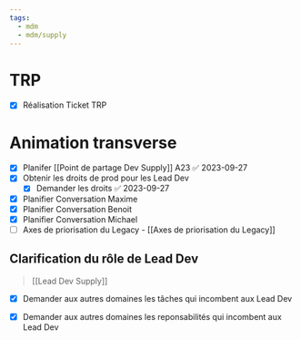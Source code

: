 ```yaml
---
tags:
  - mdm
  - mdm/supply
---
```

# TRP

- [x] Réalisation Ticket TRP
# Animation transverse

- [x] Planifer [[Point de partage Dev Supply]] A23 ✅ 2023-09-27
- [x] Obtenir les droits de prod pour les Lead Dev
	- [x] Demander les droits ✅ 2023-09-27
- [x] Planifier Conversation Maxime
- [x] Planifier Conversation Benoit
- [x] Planifier Conversation Michael
- [ ] Axes de priorisation du Legacy
      - [[Axes de priorisation du Legacy]]

## Clarification du rôle de Lead Dev

> [[Lead Dev Supply]]

- [x] Demander aux autres domaines les tâches qui incombent aux Lead Dev
- [x] Demander aux autres domaines les reponsabilités qui incombent aux Lead Dev

